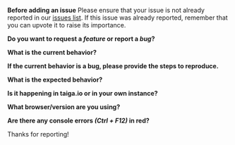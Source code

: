 **Before adding an issue**
Please ensure that your issue is not already reported in our [issues list](https://tree.taiga.io/project/taiga/issues?order_by=-created_date).
If this issue was already reported, remember that you can upvote it to raise its importance.

**Do you want to request a *feature* or report a *bug*?**

**What is the current behavior?**

**If the current behavior is a bug, please provide the steps to reproduce.**

**What is the expected behavior?**

**Is it happening in taiga.io or in your own instance?**

**What browser/version are you using?**

**Are there any console errors *(Ctrl + F12)* in red?**

Thanks for reporting!
